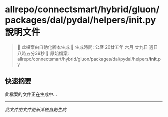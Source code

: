 # allrepo/connectsmart/hybrid/gluon/packages/dal/pydal/helpers/__init__.py 說明文件

> 🚧 此檔案由自動化腳本生成
> 📅 生成時間: 公曆 20廿五年 六月 廿九日 週日 八時五分39秒
> 📂 原始檔案: allrepo/connectsmart/hybrid/gluon/packages/dal/pydal/helpers/__init__.py

## 快速摘要
此檔案的文件正在生成中...

<!-- 實際使用時，這裡會是 Claude Code 生成的完整文件內容 -->

---
*此文件由文件更新系統自動生成*
